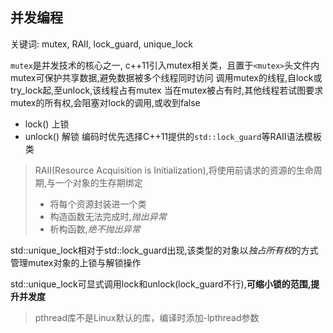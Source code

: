 并发编程
---
关键词: mutex, RAII, lock_guard, unique_lock




`mutex`是并发技术的核心之一, c++11引入mutex相关类，且置于`<mutex>`头文件内
mutex可保护共享数据,避免数据被多个线程同时访问
调用mutex的线程,自lock或try_lock起,至unlock,该线程占有mutex
当在mutex被占有时,其他线程若试图要求mutex的所有权,会阻塞对lock的调用,或收到false

- lock() 上锁
- unlock() 解锁
编码时优先选择C++11提供的`std::lock_guard`等RAII语法模板类

>RAII(Resource Acquisition is Initialization),将使用前请求的资源的生命周期,与一个对象的生存期绑定
>- 将每个资源封装进一个类
>  - 构造函数无法完成时,*抛出异常*
>  - 析构函数,*绝不抛出异常*

std::unique_lock相对于std::lock_guard出现,该类型的对象以*独占所有权*的方式管理mutex对象的上锁与解锁操作

std::unique_lock可显式调用lock和unlock(lock_guard不行),**可缩小锁的范围,提升并发度**








> pthread库不是Linux默认的库，编译时添加-lpthread参数

